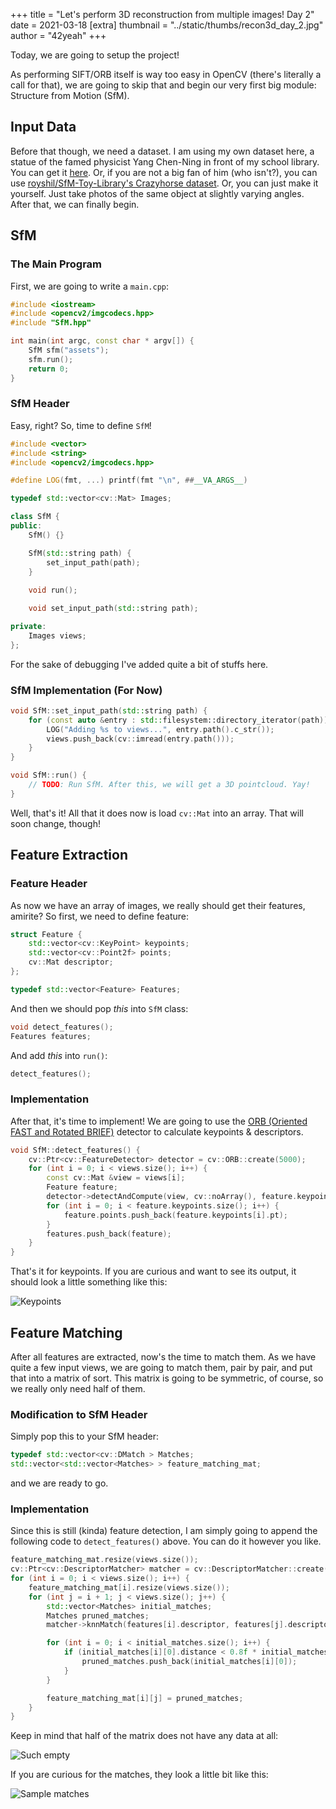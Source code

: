 +++
title = "Let's perform 3D reconstruction from multiple images! Day 2"
date = 2021-03-18
[extra]
thumbnail = "../static/thumbs/recon3d_day_2.jpg"
author = "42yeah"
+++

Today, we are going to setup the project! 

<!-- more -->

As performing SIFT/ORB itself is way too easy in OpenCV (there's literally a call for that), we are going to skip that and begin our very first big module: Structure from Motion (SfM).

## Input Data

Before that though, we need a dataset. I am using my own dataset here, a statue of the famed physicist Yang Chen-Ning in front of my school library. You can get it [here](https://42yeah.github.io/FPDR). Or, if you are not a big fan of him (who isn't?), you can use [royshil/SfM-Toy-Library's Crazyhorse dataset](https://github.com/royshil/SfM-Toy-Library/tree/master/dataset/crazyhorse). Or, you can just make it yourself. Just take photos of the same object at slightly varying angles. After that, we can finally begin.

## SfM

### The Main Program

First, we are going to write a `main.cpp`:

```c++
#include <iostream>
#include <opencv2/imgcodecs.hpp>
#include "SfM.hpp"

int main(int argc, const char * argv[]) {
    SfM sfm("assets");
    sfm.run();
    return 0;
}
```

### SfM Header

Easy, right? So, time to define `SfM`!

```c++
#include <vector>
#include <string>
#include <opencv2/imgcodecs.hpp>

#define LOG(fmt, ...) printf(fmt "\n", ##__VA_ARGS__)

typedef std::vector<cv::Mat> Images;

class SfM {
public:
    SfM() {}

    SfM(std::string path) {
        set_input_path(path);
    }
    
    void run();

    void set_input_path(std::string path);

private:
    Images views;
};
```

For the sake of debugging I've added quite a bit of stuffs here.

### SfM Implementation (For Now)

```c++
void SfM::set_input_path(std::string path) {
    for (const auto &entry : std::filesystem::directory_iterator(path)) {
        LOG("Adding %s to views...", entry.path().c_str());
        views.push_back(cv::imread(entry.path()));
    }
}

void SfM::run() { 
    // TODO: Run SfM. After this, we will get a 3D pointcloud. Yay!
}
```

Well, that's it! All that it does now is load `cv::Mat` into an array. That will soon change, though!

## Feature Extraction

### Feature Header

As now we have an array of images, we really should get their features, amirite? So first, we need to define feature:

```c++
struct Feature {
    std::vector<cv::KeyPoint> keypoints;
    std::vector<cv::Point2f> points;
    cv::Mat descriptor;
};

typedef std::vector<Feature> Features;
```

And then we should pop _this_ into `SfM` class:

```c++
void detect_features();
Features features;
```

And add _this_ into `run()`:

```c++
detect_features();
```

### Implementation

After that, it's time to implement! We are going to use the [ORB (Oriented FAST and Rotated BRIEF)](https://opencv-python-tutroals.readthedocs.io/en/latest/py_tutorials/py_feature2d/py_orb/py_orb.html) detector to calculate keypoints & descriptors.

```c++
void SfM::detect_features() {
    cv::Ptr<cv::FeatureDetector> detector = cv::ORB::create(5000);
    for (int i = 0; i < views.size(); i++) {
        const cv::Mat &view = views[i];
        Feature feature;
        detector->detectAndCompute(view, cv::noArray(), feature.keypoints, feature.descriptor);
        for (int i = 0; i < feature.keypoints.size(); i++) {
            feature.points.push_back(feature.keypoints[i].pt);
        }
        features.push_back(feature);
    }
}
```

That's it for keypoints. If you are curious and want to see its output, it should look a little something like this:

![Keypoints](keypoints.jpg)

## Feature Matching

After all features are extracted, now's the time to match them. As we have quite a few input views, we are going to match them, pair by pair, and put that into a matrix of sort. This matrix is going to be symmetric, of course, so we really only need half of them. 

### Modification to SfM Header

Simply pop this to your SfM header:

```c++
typedef std::vector<cv::DMatch > Matches;
std::vector<std::vector<Matches> > feature_matching_mat;
```

and we are ready to go.

### Implementation

Since this is still (kinda) feature detection, I am simply going to append the following code to `detect_features()` above. You can do it however you like.

```c++
feature_matching_mat.resize(views.size());
cv::Ptr<cv::DescriptorMatcher> matcher = cv::DescriptorMatcher::create("BruteForce-Hamming");
for (int i = 0; i < views.size(); i++) {
    feature_matching_mat[i].resize(views.size());
    for (int j = i + 1; j < views.size(); j++) {
        std::vector<Matches> initial_matches;
        Matches pruned_matches;
        matcher->knnMatch(features[i].descriptor, features[j].descriptor, initial_matches, 2);

        for (int i = 0; i < initial_matches.size(); i++) {
            if (initial_matches[i][0].distance < 0.8f * initial_matches[i][1].distance) {
                pruned_matches.push_back(initial_matches[i][0]);
            }
        }

        feature_matching_mat[i][j] = pruned_matches;
    }
}
```

Keep in mind that half of the matrix does not have any data at all:

![Such empty](nothing.png)

If you are curious for the matches, they look a little bit like this:

![Sample matches](sample_matches.jpg)


